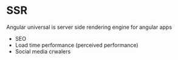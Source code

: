 # SSR

Angular universal is server side rendering engine for angular apps

- SEO
- Load time performance (perceived performance)
- Social media crwalers
